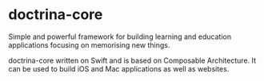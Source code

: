 # doctrina-core
Simple and powerful framework for building learning and education applications
focusing on memorising new things.

doctrina-core written on Swift and is based on Composable Architecture.
It can be used to build iOS and Mac applications as well as websites.
